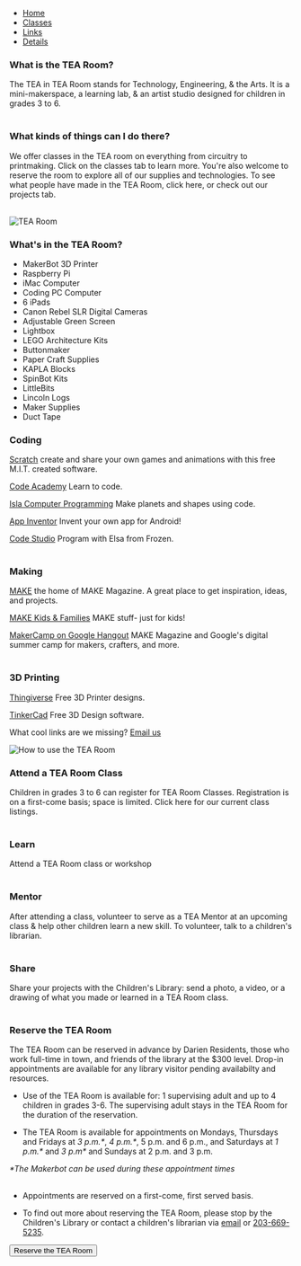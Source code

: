 <div class="tab-v1">
<ul class="nav nav-tabs">
<li class="active"><a href="#home" data-toggle="tab">Home</a></li>
<li><a href="/events/?category=tea-room-class">Classes</a></li>
<li><a href="#links" data-toggle="tab">Links</a></li>
<li><a href="#details" data-toggle="tab">Details</a></li>
</ul>
<div class="tab-content">
<div class="tab-pane fade in active" id="home">
<div class="row">
<div class="col-md-4">

### What is the TEA Room?
The TEA in TEA Room stands for Technology, Engineering, & the Arts. It is a mini-makerspace, a learning lab, & an artist studio designed for children in grades 3 to 6.
<br />
<br />

### What kinds of things can I do there?
We offer classes in the TEA room on everything from circuitry to printmaking. Click on the classes tab to learn more. You're also welcome to reserve the room to explore all of our supplies and technologies. To see what people have made in the TEA Room, click here, or check out our projects tab.
<br />
<br />

</div>

<div class="col-md-4">
<img class="img-responsive center-block" src="/uploads/logos/tearoom_logo_bw.png" alt="TEA Room" />

</div>

<div class="col-md-4">

### What's in the TEA Room?
* MakerBot 3D Printer
* Raspberry Pi
* iMac Computer
* Coding PC Computer
* 6 iPads
* Canon Rebel SLR Digital Cameras
* Adjustable Green Screen
* Lightbox
* LEGO Architecture Kits
* Buttonmaker
* Paper Craft Supplies
* KAPLA Blocks
* SpinBot Kits
* LittleBits
* Lincoln Logs
* Maker Supplies
* Duct Tape

</div>
</div>
</div>


<div class="tab-pane fade in" id="links">
<div class="row">
<div class="col-md-4">

### Coding
[Scratch](http://scratch.mit.edu/ "Scratch") create and share your own games and animations with this free M.I.T. created software. 

[Code Academy](http://www.codecademy.com/ "Code Academy") Learn to code. 

[Isla Computer Programming](http://islalanguage.org/ "Isla Computer Programming") Make planets and shapes using code.

[App Inventor](http://www.appinventor.org/ "App Inventor") Invent your own app for Android!

[Code Studio](http://studio.code.org/s/frozen/stage/1/puzzle/1 "Code Studio") Program with Elsa from Frozen.
<br />
<br />

</div>	


<div class="col-md-4">

### Making
[MAKE](http://makezine.com/ "MAKE") the home of MAKE Magazine. A great place to get inspiration, ideas, and projects. 

[MAKE Kids & Families](http://makezine.com/kids/ "MAKE Kids & Families") MAKE stuff- just for kids! 

[MakerCamp on Google Hangout](http://plus.google.com/+MAKE/posts "MakerCamp on Google Hangout") MAKE Magazine and Google's digital summer camp for makers, crafters, and more. 
<br />
<br />

</div>

<div class="col-md-4">

### 3D Printing
[Thingiverse](http://www.thingiverse.com/ "Thingiverse") Free 3D Printer designs.

[TinkerCad](http://tinkercad.com/ "TinkerCad") Free 3D Design software.


What cool links are we missing? [Email us](mailto:childrenslibrary@darienlibrary.org "Children's Library")

</div>
</div>
</div>
<div class="tab-pane fade in" id="details">
<img class="img-responsive center-block" src="/uploads/departments/youth/tearoom_how-to.jpg" alt="How to use the TEA Room" />

<div class="row">
<div class="col-md-4">

### Attend a TEA Room Class
Children in grades 3 to 6 can register for TEA Room Classes. Registration is on a first-come basis; space is limited. Click here for our current class listings.
<br />
<br />

### Learn
Attend a TEA Room class or workshop 
<br />
<br />

### Mentor
After attending a class, volunteer to serve as a TEA Mentor at an upcoming class & help other children learn a new skill. To volunteer, talk to a children's librarian. 
<br />
<br />

### Share
Share your projects with the Children's Library: send a photo, a video, or a drawing of what you made or learned in a TEA Room class. 
<br />
<br />

</div>

<div class="col-md-4">

### Reserve the TEA Room 
The TEA Room can be reserved in advance by Darien Residents, those who work full-time in town, and friends of the library at the $300 level.  Drop-in appointments are available for any library visitor pending availabilty and resources.

* Use of the TEA Room is available for: 1 supervising adult and up to 4 children in grades 3-6. The supervising adult stays in the TEA Room for the duration of the reservation.

* The TEA Room is available for appointments on Mondays, Thursdays and Fridays at _3 p.m.*_, _4 p.m.*_, 5 p.m. and 6 p.m., and Saturdays at _1 p.m.*_ and _3 p.m*_ and Sundays at 2 p.m. and 3 p.m.

_*The Makerbot can be used during these appointment times_
<br />
<br />

</div>

<div class="col-md-4">
<div class="margin-bottom-50"></div>

* Appointments are reserved on a first-come, first served basis.

* To find out more about reserving the TEA Room, please stop by the Children's Library or contact a children's librarian via [email](childrenslibrary@darienlibrary.org "Email the Children's Library") or [203-669-5235](tel:2036695235 "203-669-5235"). 

<div class="margin-bottom-20"></div>

<a href="/tearoom-reserve"><button class="btn-u btn-u-lg btn-u-dark-blue btn-block" type="button">Reserve the TEA Room</button></a>
	
</div>

</div>
</div>
</div>
</div>